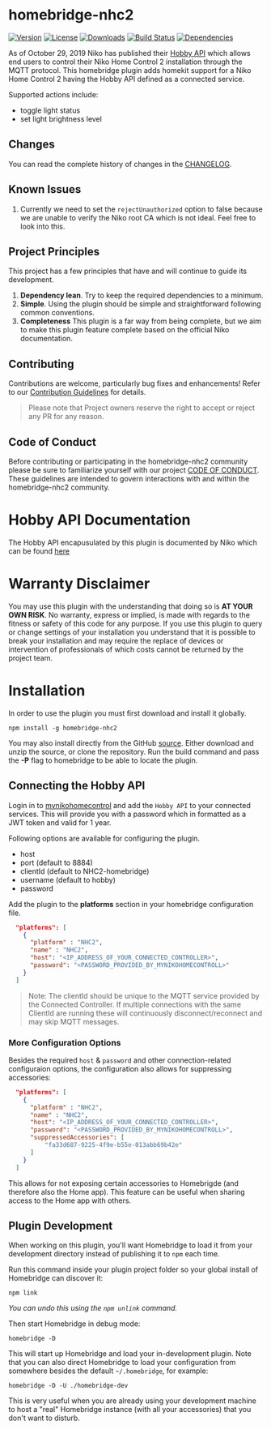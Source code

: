 # homebridge-nhc2
[![Version](http://img.shields.io/npm/v/homebridge-nhc2.png)](https://www.npmjs.org/package/homebridge-nhc2)
[![License](https://img.shields.io/npm/l/homebridge-nhc2.svg)](https://github.com/wvanvlaenderen/homebridge-nhc2/blob/master/LICENSE)
[![Downloads](https://img.shields.io/npm/dt/homebridge-nhc2.svg)](https://www.npmjs.org/package/homebridge-nhc2)
[![Build Status](https://travis-ci.org/wvanvlaenderen/homebridge-nhc2.svg?branch=master)](https://travis-ci.org/wvanvlaenderen/homebridge-nhc2)
[![Dependencies](https://david-dm.org/wvanvlaenderen/homebridge-nhc2.svg)](https://david-dm.org/wvanvlaenderen/homebridge-nhc2)

As of October 29, 2019 Niko has published their [Hobby API](https://www.niko.eu/en/campaign/niko-home-control/hobby-api) which allows end users to control their Niko Home Control 2 installation through the MQTT protocol.
This homebridge plugin adds homekit support for a Niko Home Control 2 having the Hobby API defined as a connected service.

Supported actions include:
* toggle light status
* set light brightness level

## Changes

You can read the complete history of changes in the 
[CHANGELOG](https://github.com/wvanvlaenderen/homebridge-nhc2/blob/master/CHANGELOG.md).

## Known Issues

1. Currently we need to set the `rejectUnauthorized` option to false because we are unable to verify the Niko root CA which is not ideal. Feel free to look into this.

## Project Principles

This project has a few principles that have and will continue to guide its 
development.

1. **Dependency lean**. Try to keep the required dependencies to a minimum.
2. **Simple**. Using the plugin should be simple and straightforward 
following common conventions.
3. **Completeness** This plugin is a far way from being complete, but we aim to make this plugin feature complete based on the official Niko documentation.

## Contributing

Contributions are welcome, particularly bug fixes and enhancements!
Refer to our [Contribution Guidelines](https://github.com/wvanvlaenderen/homebridge-nhc2/blob/master/CONTRIBUTING.md) for details.

> Please note that Project owners reserve the right to accept or reject any PR
> for any reason.

## Code of Conduct

Before contributing or participating in the homebridge-nhc2 community please be sure to 
familiarize yourself with our project 
[CODE OF CONDUCT](https://github.com/wvanvlaenderen/homebridge-nhc2/blob/master/CODE_OF_CONDUCT.md). 
These guidelines are intended to govern interactions with and within the homebridge-nhc2 
community.

# Hobby API Documentation

The Hobby API encapusulated by this plugin is documented by Niko which can be found [here](https://mynikohomecontrol.niko.eu/Content/hobbyapi/documentation.pdf)
	
# Warranty Disclaimer

You may use this plugin with the understanding that doing so is 
**AT YOUR OWN RISK**. No warranty, express or implied, is made with regards 
to the fitness or safety of this code for any purpose. If you use this 
plugin to query or change settings of your installation you understand that it 
is possible to break your installation and may require the replace of devices or 
intervention of professionals of which costs cannot be returned by the project team.

# Installation

In order to use the plugin you must first download and install it globally.

    npm install -g homebridge-nhc2

You may also install directly from the GitHub 
[source](https://github.com/wvanvlaenderen/homebridge-nhc2). Either download and unzip 
the source, or clone the repository. Run the build command and pass the **-P** flag to homebridge to be able to locate the plugin.

## Connecting the Hobby API

Login in to [mynikohomecontrol](https://mynikohomecontrol.niko.eu/) and add the `Hobby API` to your connected services. This will provide you with a password which in formatted as a JWT token and valid for 1 year.

Following options are available for configuring the plugin.
* host 
* port (default to 8884)
* clientId (default to NHC2-homebridge)
* username (default to hobby)
* password

	  
Add the plugin to the **platforms** section in your homebridge configuration file.
```json
  "platforms": [
    {
      "platform" : "NHC2",
      "name" : "NHC2",
      "host": "<IP_ADDRESS_OF_YOUR_CONNECTED_CONTROLLER>",
      "password": "<PASSWORD_PROVIDED_BY_MYNIKOHOMECONTROLL>"
    }
  ]
```

> Note: The clientId should be unique to the MQTT service provided by the Connected Controller. 
> If multiple connections with the same ClientId are running these will continuously 
> disconnect/reconnect and may skip MQTT messages.

### More Configuration Options

Besides the required `host` & `password` and other connection-related configuraion options, the configuration also allows for suppressing accessories:

```json
  "platforms": [
    {
      "platform" : "NHC2",
      "name" : "NHC2",
      "host": "<IP_ADDRESS_OF_YOUR_CONNECTED_CONTROLLER>",
      "password": "<PASSWORD_PROVIDED_BY_MYNIKOHOMECONTROLL>",
      "suppressedAccessories": [
          "fa33d687-9225-4f9e-b55e-013abb69b42e"
      ]
    }
  ]
```

This allows for not exposing certain accessories to Homebrigde (and therefore also the Home app). This feature can be useful when sharing access to the Home app with others. 

## Plugin Development

When working on this plugin, you'll want Homebridge to load it from your development directory instead of publishing it to `npm` each time.

Run this command inside your plugin project folder so your global install of Homebridge can discover it:


```shell
npm link
```

*You can undo this using the `npm unlink` command.*

Then start Homebridge in debug mode:

```shell
homebridge -D
```

This will start up Homebridge and load your in-development plugin. Note that you can also direct Homebridge to load your configuration from somewhere besides the default `~/.homebridge`, for example:

```shell
homebridge -D -U ./homebridge-dev
```

This is very useful when you are already using your development machine to host a "real" Homebridge instance (with all your accessories) that you don't want to disturb.
